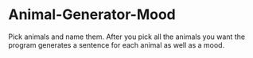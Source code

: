 # Animal-Generator-Mood

Pick animals and name them. After you pick all the animals you want the program generates a sentence for each animal as well as a mood. 
